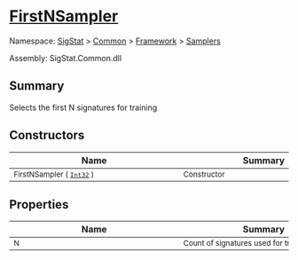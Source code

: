 # [FirstNSampler](./FirstNSampler.md)

Namespace: [SigStat]() > [Common](./../../README.md) > [Framework]() > [Samplers](./README.md)

Assembly: SigStat.Common.dll

## Summary
Selects the first N signatures for training

## Constructors

| Name | Summary | 
| --- | --- | 
| <div style="width:290px"><sub>FirstNSampler ( [`Int32`](https://docs.microsoft.com/en-us/dotnet/api/System.Int32) )</sub></div>| <div style="width:290px"><sub>Constructor</sub></div>| <br>


## Properties

| Name | Summary | 
| --- | --- | 
| <div style="width:290px"><sub>N</sub></div>| <div style="width:290px"><sub>Count of signatures used for training</sub></div>| <br>


